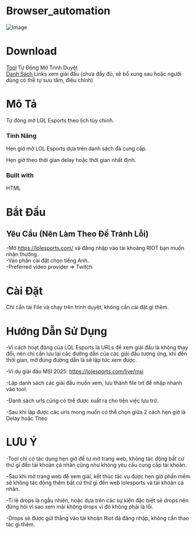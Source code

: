 # Browser_automation

![Image](https://github.com/user-attachments/assets/c88beea4-955c-4670-b70f-2a98ab1b3e62)


# Download
[Tool](https://github.com/HuuTrienVN/browser_automation/blob/main/browser_automation.html) Tự Động Mở Trình Duyệt  
[Danh Sách](https://github.com/HuuTrienVN/browser_automation/blob/main/browser_automation.html) Links xem giải đấu (chưa đầy đủ, sẽ bổ xung sau hoặc người dùng có thể tự sưu tầm, điều chỉnh)

# Mô Tả

Tự đông mở LOL Esports theo lịch tùy chỉnh.

### Tính Năng

Hẹn giờ mở LOL Esports dựa trên danh sách đã cung cấp.  

Hẹn giờ theo thời gian delay hoặc thời gian nhất định.

### Built with

HTML

# Bắt Đầu

## Yêu Cầu (Nên Làm Theo Để Tránh Lỗi)

-Mở https://lolesports.com/ và đăng nhập vào tài khoảng RIOT bạn muốn nhận thưởng.  
-Vào phần cài đặt chọn tiếng Anh.   
-Preferred video provider => Twitch.


# Cài Đặt

Chỉ cần tài File và chạy trên trình duyệt, không cần cài đặt gì thêm.

# Hướng Dẫn Sử Dụng

-Vì cách hoạt động của LOL Esports là URLs để xem giải đấu là không thay đổi, nên chỉ cần lưu lại các đường dẫn của các giải đấu tương ứng, khi đến thời gian, mở đúng đường dẫn là sẽ lập tức xem được.  
  
-Ví dụ giải đấu MSI 2025: https://lolesports.com/live/msi  
    
-Lập danh sách các giải đấu muốn xem, lưu thành file txt để nhập nhanh vào tool.  
    
-Danh sách urls cũng có thể được xuất ra cho tiện việc lưu trữ.  
    
-Sau khi lập được các urls mong muốn có thể chọn giữa 2 cách hẹn giờ là Delay hoặc Theo 

# LƯU Ý

-Tool chỉ có tác dụng hẹn giờ để tự mở trang web, không tác động bất cứ thứ gì đến tài khoản cá nhân cũng như không yêu cầu cung cấp tài khoản.  

-Sau khi mở trang web để xem giải, kết thúc tác vụ được hẹn giờ phần mềm sẽ không tác động thêm bất cứ thứ gì đến web lolesports và tài khoản cá nhân.

-Tỉ lệ drops là ngẫu nhiên, hoặc dựa trên các sự kiện đặc biệt sẽ drops nên đừng hỏi vì sao xem mãi không drops vì đó không phải là lỗi.

-Drops sẽ được gửi thằng vào tài khoản Riot đã đăng nhập, không cần thao tác gì thêm.
